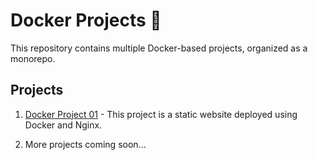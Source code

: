 # Docker Projects 🚀

This repository contains multiple Docker-based projects, organized as a monorepo.

## Projects

1. [Docker Project 01](./docker-project-01) - This project is a static website deployed using Docker and Nginx.

2. More projects coming soon...
